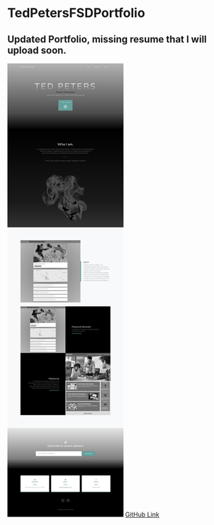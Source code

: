 # TedPetersFSDPortfolio

## Updated Portfolio, missing resume that I will upload soon.

![GitHubLiveLink](assets/img/livelinkimage.png)
<a href="https://github.com/Drop-G/TedPetersFSDPortfolio"> GitHub Link</a>


